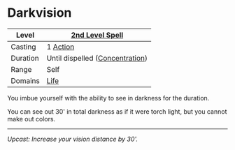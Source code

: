 # Darkvision

| Level    | [2nd Level Spell](2nd%20Level%20Spells.md)                            |
| -------- | --------------------------------------------------------------------- |
| Casting  | 1 [Action](../../../../Game%20Procedures/Core%20Procedures/Action.md) |
| Duration | Until dispelled ([Concentration](../../Concentration.md))             |
| Range    | Self                                                                  |
| Domains  | [Life](../../Spell%20Domains/Life.md)                                 |

You imbue yourself with the ability to see in darkness for the duration.

You can see out 30' in total darkness as if it were torch light, but you cannot make out colors.

---
*Upcast: Increase your vision distance by 30'.*
